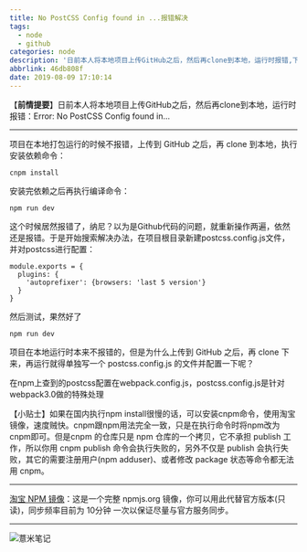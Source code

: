 ```yaml
---
title: No PostCSS Config found in ...报错解决
tags:
  - node
  - github
categories: node
description: '日前本人将本地项目上传GitHub之后，然后再clone到本地，运行时报错,下面就简单记录一下解决方法。'
abbrlink: 46db808f
date: 2019-08-09 17:10:14
---
```

【**前情提要**】日前本人将本地项目上传GitHub之后，然后再clone到本地，运行时报错：Error: No PostCSS Config found in...

---
项目在本地打包运行的时候不报错，上传到 GitHub 之后，再 clone 到本地，执行安装依赖命令：
```shell
cnpm install
```
安装完依赖之后再执行编译命令：
```shell
npm run dev
```
这个时候居然报错了，纳尼？以为是Github代码的问题，就重新操作两遍，依然还是报错。于是开始搜索解决办法，在项目根目录新建postcss.config.js文件，并对postcss进行配置：
```propertis
module.exports = { 
  plugins: { 
    'autoprefixer': {browsers: 'last 5 version'} 
  } 
}
```
然后测试，果然好了

```shell
npm run dev
```

项目在本地运行时本来不报错的，但是为什么上传到 GitHub 之后，再 clone 下来，再运行就得单独写一个 postcss.config.js 的文件并配置一下呢？

在npm上查到的postcss配置在webpack.config.js，postcss.config.js是针对webpack3.0做的特殊处理

【小贴士】如果在国内执行npm install很慢的话，可以安装cnpm命令，使用淘宝镜像，速度贼快。cnpm跟npm用法完全一致，只是在执行命令时将npm改为cnpm即可。但是cnpm 的仓库只是 npm 仓库的一个拷贝，它不承担 publish 工作，所以你用 cnpm publish 命令会执行失败的，另外不仅是 publish 会执行失败，其它的需要注册用户(npm adduser)、或者修改 package 状态等命令都无法用 cnpm。

---
[淘宝 NPM 镜像](http://npm.taobao.org/)：这是一个完整 npmjs.org 镜像，你可以用此代替官方版本(只读)，同步频率目前为 10分钟 一次以保证尽量与官方服务同步。


---

![薏米笔记](https://image.eelve.com/eblog/eblog-b269767ff45b4e01a1c380e38898c1c0.png)
